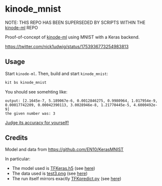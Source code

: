 # kinode_mnist

NOTE: THIS REPO HAS BEEN SUPERSEDED BY SCRIPTS WITHIN THE [kinode-ml](https://github.com/hosted-fornet/kinode-ml) REPO

Proof-of-concept of [kinode-ml](https://github.com/hosted-fornet/kinode-ml) using MNIST with a Keras backend.

https://twitter.com/nick1udwig/status/1753936773254983813

## Usage

Start `kinode-ml`.
Then, build and start `kinode_mnist`:

```bash
kit bs kinode_mnist
```

You should see somehting like:

```
output: [2.1645e-7, 5.189067e-6, 0.0012846275, 0.9980964, 1.017954e-9, 0.00017742209, 0.00042390113, 3.0028946e-8, 1.21770445e-5, 4.6000492e-9]
the given number was: 3
```

[Judge its accuracy for yourself!](https://github.com/EN10/KerasMNIST/blob/master/test3.png)

## Credits

Model and data from https://github.com/EN10/KerasMNIST

In particular:
* The model used is [TFKeras.h5](https://github.com/EN10/KerasMNIST/blob/master/TFKeras.h5) (see [here](https://github.com/hosted-fornet/kinode_mnist/blob/1a9aa7214eec1127667a6fd9933ca9b9020a1789/kinode_mnist/src/lib.rs#L14))
* The data used is [test3.png](https://github.com/EN10/KerasMNIST/blob/master/test3.png) (see [here](https://github.com/hosted-fornet/kinode_mnist/blob/1a9aa7214eec1127667a6fd9933ca9b9020a1789/kinode_mnist/src/lib.rs#L15))
* The run itself mirrors exactly [TFKpredict.py](https://github.com/EN10/KerasMNIST/blob/master/TFKpredict.py) (see [here](https://github.com/hosted-fornet/kinode_mnist/blob/1a9aa7214eec1127667a6fd9933ca9b9020a1789/kinode_mnist/src/lib.rs#L22-L30))
